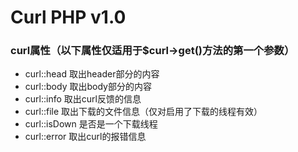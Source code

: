 # Curl PHP v1.0

### curl属性（以下属性仅适用于$curl->get()方法的第一个参数）
- curl::head  取出header部分的内容
- curl::body  取出body部分的内容
- curl::info  取出curl反馈的信息
- curl::file  取出下载的文件信息（仅对启用了下载的线程有效）
- curl::isDown  是否是一个下载线程
- curl::error   取出curl的报错信息
